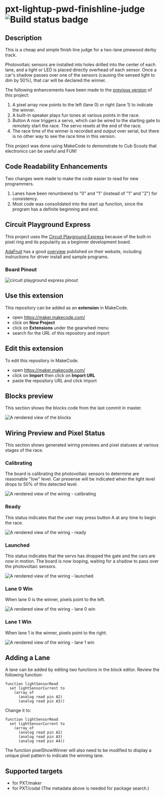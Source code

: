 # pxt-lightup-pwd-finishline-judge ![Build status badge](https://github.com/ckxng/pxt-lightup-pwd-finishline-judge/workflows/MakeCode/badge.svg)

## Description

This is a cheap and simple finish line judge for a two-lane pinewood derby track.

Photovoltaic sensors are installed into holes drilled into the center of each lane, and a light or LED is placed directly overhead of each sensor.  Once a car's shadow passes over one of the sensors (causing the sensed light to dim by 50%), that car will be declared the winner.

The following enhancements have been made to the [previous version](https://github.com/ckxng/pxt-simple-pwd-finish-line-judge) of this project:

1. A pixel array now points to the left (lane 0) or right (lane 1) to indicate the winner.
2. A built-in speaker plays fun tones at various points in the race.
3. Button A now triggers a servo, which can be wired to the starting gate to remotely start the race.  The servo resets at the end of the race.
4. The race time of the winner is recorded and output over serial, but there is no other way to see the race time in this version.

This project was done using MakeCode to demonstrate to Cub Scouts that electronics can be useful and FUN!

## Code Readability Enhancements

Two changes were made to make the code easier to read for new programmers.

1. Lanes have been renumbered to "0" and "1" (instead of "1" and "2") for consistency.
2. Most code was consolidated into the start up function, since the program has a definite beginning and end.

## Circuit Playground Express

This project uses the [Circuit Playground Express](https://www.adafruit.com/product/3333) because of the built-in pixel ring and its popularity as a beginner development board.

[AdaFruit](https://www.adafruit.com) has a good [overview](https://learn.adafruit.com/adafruit-circuit-playground-express/overview) published on their website, including instructions for driver install and sample programs.

### Board Pinout

![circuit playground express pinout](https://github.com/ckxng/pxt-lightup-pwd-finishline-judge/raw/master/docs/circuit_playground_Adafruit_Circuit_Playground_Express_Pinout.png)

## Use this extension

This repository can be added as an **extension** in MakeCode.

* open https://maker.makecode.com/
* click on **New Project**
* click on **Extensions** under the gearwheel menu
* search for the URL of this repository and import

## Edit this extension

To edit this repository in MakeCode.

* open https://maker.makecode.com/
* click on **Import** then click on **Import URL**
* paste the repository URL and click import

## Blocks preview

This section shows the blocks code from the last commit in master.

![A rendered view of the blocks](https://github.com/ckxng/pxt-lightup-pwd-finishline-judge/raw/master/.makecode/blocks.png)

## Wiring Preview and Pixel Status

This section shows generated wiring previews and pixel statuses at various stages of the race.

### Calibrating

The board is calibrating the photovoltaic sensors to determine are reasonable "low" level.  Car presense will be indicated when the light level drops to 50% of this detected level.

![A rendered view of the wiring - calibrating](https://github.com/ckxng/pxt-lightup-pwd-finishline-judge/raw/master/docs/maker-pxt-lightup-pwd-finishline-judge-calibrating.png)

### Ready

This status indicates that the user may press button A at any time to begin the race.

![A rendered view of the wiring - ready](https://github.com/ckxng/pxt-lightup-pwd-finishline-judge/raw/master/docs/maker-pxt-lightup-pwd-finishline-judge-ready.png)

### Launched

This status indicates that the servo has dropped the gate and the cars are now in motion.  The board is now looping, waiting for a shadow to pass over the photovoltaic sensors.

![A rendered view of the wiring - launched](https://github.com/ckxng/pxt-lightup-pwd-finishline-judge/raw/master/docs/maker-pxt-lightup-pwd-finishline-judge-launched.png)

### Lane 0 Win

When lane 0 is the winner, pixels point to the left.

![A rendered view of the wiring - lane 0 win](https://github.com/ckxng/pxt-lightup-pwd-finishline-judge/raw/master/docs/maker-pxt-lightup-pwd-finishline-judge-lane0win.png)

### Lane 1 Win

When lane 1 is the winner, pixels point to the right.

![A rendered view of the wiring - lane 1 win](https://github.com/ckxng/pxt-lightup-pwd-finishline-judge/raw/master/docs/maker-pxt-lightup-pwd-finishline-judge-lane1win.png)

## Adding a Lane

A lane can be added by editing two functions in the block editor.  Review the following function:

    function lightSensorRead
      set lightSensorCurrent to 
        (array of 
          (analog read pin A2)
          (analog read pin A3))

Change it to:

    function lightSensorRead
      set lightSensorCurrent to 
        (array of 
          (analog read pin A2)
          (analog read pin A3)
          (analog read pin A4))

The function pixelShowWinner will also need to be modified to display a unique pixel pattern to indicate the winning lane.

## Supported targets

* for PXT/maker
* for PXT/codal
(The metadata above is needed for package search.)

